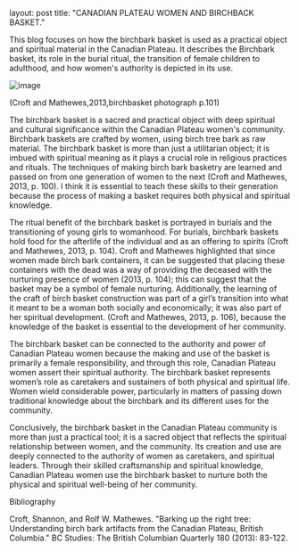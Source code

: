layout: post
title: "CANADIAN PLATEAU WOMEN AND BIRCHBACK BASKET."

This blog focuses on how the birchbark basket is used as a practical object and spiritual material in the Canadian Plateau. It describes the Birchbark basket, its role in the burial ritual, the transition of female children to adulthood, and how women's authority is depicted in its use. 

 ![image](https://github.com/user-attachments/assets/3a2f9b96-2a46-41d5-bab4-e1f29fe716b3)

 (Croft and Mathewes,2013,birchbasket photograph p.101)

The birchbark basket is a sacred and practical object with deep spiritual and cultural significance within the Canadian Plateau women's community. Birchbark baskets are crafted by women, using birch tree bark as raw material. The birchbark basket is more than just a utilitarian object; it is imbued with spiritual meaning as it plays a crucial role in religious practices and rituals. The techniques of making birch bark basketry are learned and passed on from one generation of women to the next (Croft and Mathewes, 2013, p. 100). I think it is essential to teach these skills to their generation because the process of making a basket requires both physical and spiritual knowledge.

The ritual benefit of the birchbark basket is portrayed in burials and the transitioning of young girls to womanhood. For burials, birchbark baskets hold food for the afterlife of the individual and as an offering to spirits (Croft and Mathewes, 2013, p. 104). Croft and Mathewes highlighted that since women made birch bark containers, it can be suggested that placing these containers with the dead was a way of providing the deceased with the nurturing presence of women (2013, p. 104); this can suggest that the basket may be a symbol of female nurturing.  Additionally, the learning of the craft of birch basket construction was part of a girl’s transition into what it meant to be a woman both socially and economically; it was also part of her spiritual development. (Croft and Mathewes, 2013, p. 106), because the knowledge of the basket is essential to the development of her community.

The birchbark basket can be connected to the authority and power of Canadian Plateau women because the making and use of the basket is primarily a female responsibility, and through this role, Canadian Plateau women assert their spiritual authority. The birchbark basket represents women’s role as caretakers and sustainers of both physical and spiritual life.  Women wield considerable power, particularly in matters of passing down traditional knowledge about the birchbark and its different uses for the community.

Conclusively, the birchbark basket in the Canadian Plateau community is more than just a practical tool; it is a sacred object that reflects the spiritual relationship between women, and the community. Its creation and use are deeply connected to the authority of women as caretakers, and spiritual leaders. Through their skilled craftsmanship and spiritual knowledge, Canadian Plateau women use the birchbark basket to nurture both the physical and spiritual well-being of her community.

Bibliography

Croft, Shannon, and Rolf W. Mathewes. "Barking up the right tree: Understanding birch bark artifacts from the Canadian Plateau, British Columbia." BC Studies: The British Columbian Quarterly 180 (2013): 83-122.

